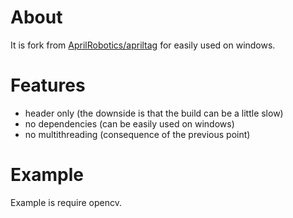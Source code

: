 # About
It is fork from [AprilRobotics/apriltag](https://github.com/AprilRobotics/apriltag) for easily used on windows.

# Features
* header only (the downside is that the build can be a little slow)
* no dependencies (can be easily used on windows)
* no multithreading (consequence of the previous point)

# Example
Example is require opencv.
